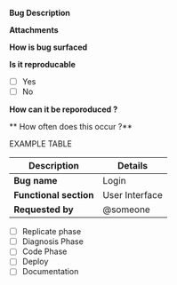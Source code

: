 **Bug Description**


**Attachments**


**How is bug surfaced**  


**Is it reproducable**
* [ ] Yes
* [ ] No

**How can it be reporoduced ?**

** How often does this occur ?**


<!-- Copy table data from Excel and then paste into website https://www.tablesgenerator.com/markdown_tables to generate 
the table and then paste into this file -->

EXAMPLE TABLE

| **Description**                         | Details                                           |
|-----------------------------------------|---------------------------------------------------|
| **Bug name**                            | Login                                             |
| **Functional section**                  | User Interface                                    |
| **Requested by**                        | @someone                                         |
 

* [ ] Replicate phase
* [ ] Diagnosis Phase
* [ ] Code Phase
* [ ] Deploy
* [ ] Documentation